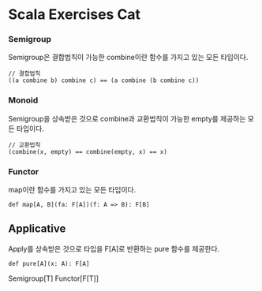 # Scala Exercises Cat

### Semigroup
Semigroup은 결합법칙이 가능한 combine이란 함수를 가지고 있는 모든 타입이다.
```
// 결합법칙
((a combine b) combine c) == (a combine (b combine c))
```
### Monoid
Semigroup을 상속받은 것으로 combine과 교환법칙이 가능한 empty를 제공하는 모든 타입이다.
```
// 교환법칙
(combine(x, empty) == combine(empty, x) == x)
```

### Functor
map이란 함수를 가지고 있는 모든 타입이다.
```
def map[A, B](fa: F[A])(f: A => B): F[B]
```

## Applicative
Apply를 상속받은 것으로 타입을 F[A]로 반환하는 pure 함수를 제공한다.
```
def pure[A](x: A): F[A]
```

Semigroup[T]
Functor[F[T]]